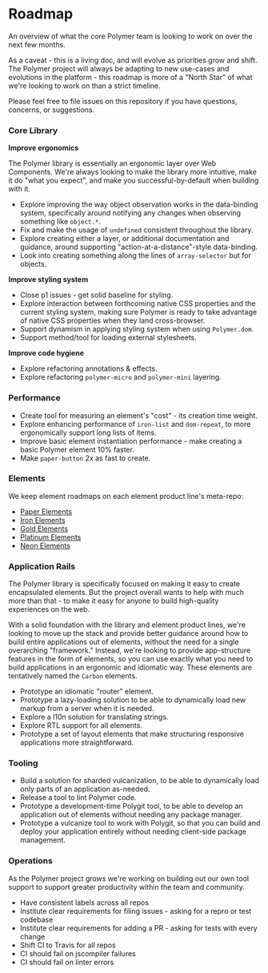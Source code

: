 # Roadmap

An overview of what the core Polymer team is looking to work on over the next few months.

As a caveat - this is a living doc, and will evolve as priorities grow and shift. The Polymer project will always be adapting to new use-cases and evolutions in the platform - this roadmap is more of a "North Star" of what we're looking to work on than a strict timeline.

Please feel free to file issues on this repository if you have questions, concerns, or suggestions.

### Core Library

**Improve ergonomics**

The Polymer library is essentially an ergonomic layer over Web Components. We're always looking to make the library more intuitive, make it do "what you expect", and make you successful-by-default when building with it.

* Explore improving the way object observation works in the data-binding system, specifically around notifying any changes when observing something like `object.*`.
* Fix and make the usage of `undefined` consistent throughout the library.
* Explore creating either a layer, or additional documentation and guidance, around supporting "action-at-a-distance"-style data-binding.
* Look into creating something along the lines of `array-selector` but for objects.

**Improve styling system**

* Close p1 issues - get solid baseline for styling.
* Explore interaction between forthcoming native CSS properties and the current styling system, making sure Polymer is ready to take advantage of native CSS properties when they land cross-browser.
* Support dynamism in applying styling system when using `Polymer.dom`.
* Support method/tool for loading external stylesheets.

**Improve code hygiene**

* Explore refactoring annotations & effects.
* Explore refactoring `polymer-micro` and `polymer-mini` layering.

### Performance

* Create tool for measuring an element's "cost" - its creation time weight.
* Explore enhancing performance of `iron-list` and `dom-repeat`, to more ergonomically support long lists of items.
* Improve basic element instantiation performance - make creating a basic Polymer element 10% faster.
* Make `paper-button` 2x as fast to create.

### Elements

We keep element roadmaps on each element product line's meta-repo:

* [Paper Elements](https://github.com/polymerelements/paper-elements)
* [Iron Elements](https://github.com/polymerelements/iron-elements)
* [Gold Elements](https://github.com/polymerelements/gold-elements)
* [Platinum Elements](https://github.com/polymerelements/platinum-elements)
* [Neon Elements](https://github.com/polymerelements/neon-elements)

### Application Rails

The Polymer library is specifically focused on making it easy to create encapsulated elements. But the project overall wants to help with much more than that - to make it easy for anyone to build high-quality experiences on the web.

With a solid foundation with the library and element product lines, we're looking to move up the stack and provide better guidance around how to build entire applications out of elements, without the need for a single overarching "framework." Instead, we're looking to provide app-structure features in the form of elements, so you can use exactly what you need to build applications in an ergonomic and idiomatic way. These elements are tentatively named the `Carbon` elements.

* Prototype an idiomatic "router" element.
* Prototype a lazy-loading solution to be able to dynamically load new markup from a server when it is needed.
* Explore a l10n solution for translating strings.
* Explore RTL support for all elements.
* Prototype a set of layout elements that make structuring responsive applications more straightforward.

### Tooling

* Build a solution for sharded vulcanization, to be able to dynamically load only parts of an application as-needed.
* Release a tool to lint Polymer code.
* Prototype a development-time Polygit tool, to be able to develop an application out of elements without needing any package manager.
* Prototype a vulcanize tool to work with Polygit, so that you can build and deploy your application entirely without needing client-side package management.


### Operations

As the Polymer project grows we're working on building out our own tool support to support greater productivity within the team and community.

* Have consistent labels across all repos
* Institute clear requirements for filing issues - asking for a repro or test codebase
* Institute clear requirements for adding a PR - asking for tests with every change
* Shift CI to Travis for all repos
* CI should fail on jscompiler failures
* CI should fail on linter errors
